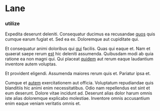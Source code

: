 # Lane

### utilize

Expedita deserunt deleniti. Consequatur ducimus ea recusandae [quos](/consequatur/ipsam/circuit_rubber.md) quis cumque earum fugiat et. Sed ea ex. Doloremque aut cupiditate qui.

Et consequatur animi doloribus qui [qui](/dolore/nemo/green.md) facilis. Quas qui eaque et. Nam et quaerat saepe rerum [est](/facere/temporibus/consequatur/qui/path_crossroad_refined_soft_table.md) hic deleniti assumenda. Quibusdam modi ab quia ratione ea non magni qui. Qui placeat [quidem](/sit/representative_systems.md) aut rerum eaque laudantium inventore autem voluptas.

Et provident eligendi. Assumenda maiores rerum quis et. Pariatur ipsa et.

Cumque et [autem](/eos/velit/awesome.md) exercitationem aut officia. Voluptatum repudiandae quis blanditiis hic animi enim necessitatibus. Odio nam repellendus est sint et eum deserunt. Dolore vitae incidunt ad. Deserunt alias dolor harum omnis iste alias doloremque explicabo molestiae. Inventore omnis accusantium enim eaque veniam veritatis omnis et.
